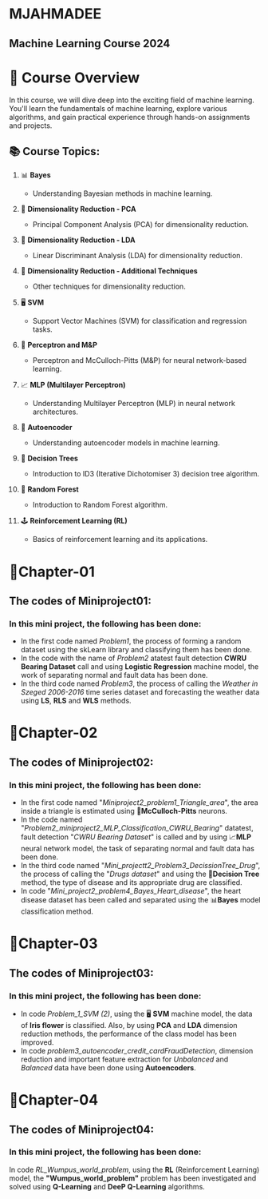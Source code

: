 # MJAHMADEE
## Machine Learning Course 2024
# 📘 Course Overview

In this course, we will dive deep into the exciting field of machine learning. You'll learn the fundamentals of machine learning, explore various algorithms, and gain practical experience through hands-on assignments and projects.

## 📚 Course Topics:

1. 📊 **Bayes**
   - Understanding Bayesian methods in machine learning.

2. 🔽 **Dimensionality Reduction - PCA**
   - Principal Component Analysis (PCA) for dimensionality reduction.

3. 🔽 **Dimensionality Reduction - LDA**
   - Linear Discriminant Analysis (LDA) for dimensionality reduction.

4. 🔽 **Dimensionality Reduction - Additional Techniques**
   - Other techniques for dimensionality reduction.

5. 🖥️ **SVM**
    - Support Vector Machines (SVM) for classification and regression tasks.

6. 🧠 **Perceptron and M&P**
    - Perceptron and McCulloch-Pitts (M&P) for neural network-based learning.

7. 📈 **MLP (Multilayer Perceptron)**
    - Understanding Multilayer Perceptron (MLP) in neural network architectures.

8. 🤖 **Autoencoder**
    - Understanding autoencoder models in machine learning.

9. 🌳 **Decision Trees**
    - Introduction to ID3 (Iterative Dichotomiser 3) decision tree algorithm.

10. 🌲 **Random Forest**
    - Introduction to Random Forest algorithm.

11. 🕹️ **Reinforcement Learning (RL)**
    - Basics of reinforcement learning and its applications.
# 📁Chapter-01
 ## The codes of Miniproject01:
### In this mini project, the following has been done:
* In the first code named *Problem1*, the process of forming a random dataset using the skLearn library and classifying them has been done.
* In the code with the name of *Problem2* atatest fault detection **CWRU Bearing Dataset** call and using **Logistic Regression** machine model, the work of separating normal and fault data has been done.
* In the third code named *Problem3*, the process of calling the *Weather in Szeged 2006-2016* time series dataset and forecasting the weather data using **LS**, **RLS** and **WLS** methods.
# 📁Chapter-02
## The codes of Miniproject02:
### In this mini project, the following has been done:
* In the first code named "*Miniproject2_problem1_Triangle_area*", the area inside a triangle is estimated using 🧠**McCulloch-Pitts** neurons.
* In the code named "*Problem2_miniproject2_MLP_Classification_CWRU_Bearing*" datatest, fault detection "*CWRU Bearing Dataset*" is called and by using 📈**MLP** neural network model, the task of separating normal and fault data has been done.
* In the third code named "*Mini_projectt2_Problem3_DecissionTree_Drug*", the process of calling the "*Drugs dataset*" and using the 🌳**Decision Tree** method, the type of disease and its appropriate drug are classified.
* In code "*Mini_project2_problem4_Bayes_Heart_disease*", the heart disease dataset has been called and separated using the 📊**Bayes** model classification method.

# 📁Chapter-03
 ## The codes of Miniproject03:
### In this mini project, the following has been done:
* In code *Problem_1_SVM (2)*, using the 🖥️ **SVM** machine model, the data of **Iris flower** is classified. Also, by using **PCA** and **LDA** dimension reduction methods, the performance of the class model has been improved.
* In code *problem3_autoencoder_credit_cardFraudDetection*, dimension reduction and important feature extraction for *Unbalanced* and *Balanced* data have been done using **Autoencoders**.

# 📁Chapter-04
 ## The codes of Miniproject04:
### In this mini project, the following has been done:
In code *RL_Wumpus_world_problem*, using the **RL** (Reinforcement Learning) model, the **"Wumpus_world_problem"** problem has been investigated and solved using **Q-Learning** and **DeeP Q-Learning** algorithms.


